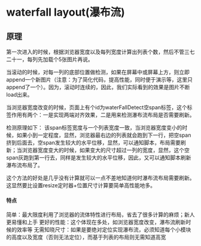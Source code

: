 # waterfall layout(瀑布流)

## 原理
第一次进入的时候，根据浏览器宽度以及每列宽度计算出列表个数，然后不管三七二十一，每列先加载个5张图片再说。

当滚动的时候，对每一列的底部位置做检测，如果在屏幕中或屏幕上方，则立即append一个新图片（注意：为了简化代码，提高性能，同时便于演示等，这里只append了一个）。因为，滚动时连续的，因此，我们实际看到的效果是图片不断load出来。

当浏览器宽度改变的时候，页面上有个id为waterFallDetect空span标签，这个标签作用有两个：一是实现两端对齐效果，二是用来检测瀑布流布局是否需要刷新。

检测原理如下：
该span标签宽度与一个列表宽度一致，当浏览器宽度变小的时候，如果小到一定程度，显然，浏览器最右边的列表就会跑到下一行，把空span挤到后面去，空span发生较大的水平位移，显然，可以通知脚本，布局需要刷新；当浏览器宽度变大的时候，如果变大的尺寸超过一列的宽度，显然，这个空span灰跑到第一行去，同样是发生较大的水平位移，因此，又可以通知脚本刷新瀑布流布局了。

这个方法的好处是几乎没有计算就可以一点不差地知道何时瀑布流布局需要刷新。这显然要比设置resize定时器+位置尺寸计算要简单高性能地多。

#### 特点
简单：最大限度利用了浏览器的流体特性进行布局，省去了很多计算的麻烦；新人更易懂和上手
更好的性能：这个体现在多处，如浏览器宽度改变，瀑布流刷新时候的效率等
无需知晓尺寸：如果是要绝对定位实现瀑布流，必须知道每个小模块的高度以及宽度（否则无法定位），而基于列表的布局则无需知道高宽

